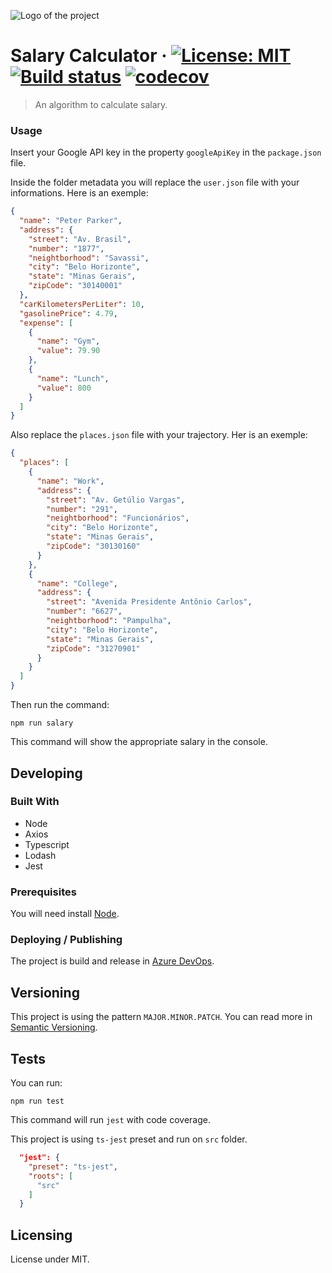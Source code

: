 ![Logo of the project](./src/assets/images/logo.jpeg)

# Salary Calculator &middot; [![License: MIT](https://img.shields.io/badge/License-MIT-yellow.svg)](https://opensource.org/licenses/MIT) [![Build status](https://dev.azure.com/lucaslacerdacl/salary-calculator/_apis/build/status/salary-calculator)](https://dev.azure.com/lucaslacerdacl/salary-calculator/_build/latest?definitionId=-1) [![codecov](https://codecov.io/gh/lucaslacerdacl/salary-calculator/branch/master/graph/badge.svg?token=UVMzsNr6HU)](https://codecov.io/gh/lucaslacerdacl/salary-calculator)

> An algorithm to calculate salary.


### Usage

Insert your Google API key in the property ```googleApiKey``` in the ```package.json``` file.

Inside the folder metadata you will replace the ```user.json``` file with your informations. Here is an exemple:

```json
{
  "name": "Peter Parker",
  "address": {
    "street": "Av. Brasil",
    "number": "1877",
    "neightborhood": "Savassi",
    "city": "Belo Horizonte",
    "state": "Minas Gerais",
    "zipCode": "30140001"
  },
  "carKilometersPerLiter": 10,
  "gasolinePrice": 4.79,
  "expense": [
    {
      "name": "Gym",
      "value": 79.90
    },
    {
      "name": "Lunch",
      "value": 800
    }
  ]
}
```

Also replace the ```places.json``` file with your trajectory. Her is an exemple:

```json
{
  "places": [
    {
      "name": "Work",
      "address": {
        "street": "Av. Getúlio Vargas",
        "number": "291",
        "neightborhood": "Funcionários",
        "city": "Belo Horizonte",
        "state": "Minas Gerais",
        "zipCode": "30130160"
      }
    },
    {
      "name": "College",
      "address": {
        "street": "Avenida Presidente Antônio Carlos",
        "number": "6627",
        "neightborhood": "Pampulha",
        "city": "Belo Horizonte",
        "state": "Minas Gerais",
        "zipCode": "31270901"
      }
    }
  ]
}
```

Then run the command:

```shell
npm run salary
```

This command will show the appropriate salary in the console.


## Developing

### Built With
* Node
* Axios
* Typescript
* Lodash
* Jest

### Prerequisites
You will need install [Node](https://nodejs.org).


### Deploying / Publishing
The project is build and release in  [Azure DevOps](https://dev.azure.com/lucaslacerdacl/salary-calculator).

## Versioning

This project is using the pattern ```MAJOR.MINOR.PATCH```. You can read more in [Semantic Versioning](http://semver.org/).


## Tests

You can run:

```shell
npm run test
```
This command will run ```jest``` with code coverage.

This project is using ```ts-jest``` preset and run on ```src``` folder.

```json
  "jest": {
    "preset": "ts-jest",
    "roots": [
      "src"
    ]
  }
```

## Licensing

License under MIT.